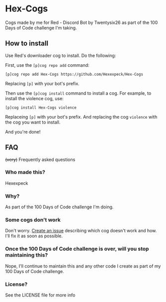 # Hex-Cogs
Cogs made by me for Red - Discord Bot by Twentysix26 as part of the 100 Days of Code challenge I'm taking.

## How to install
Use Red's downloader cog to install. Do the following:

First, use the `[p]cog repo add` command:
```
[p]cog repo add Hex-Cogs https://github.com/Hexexpeck/Hex-Cogs
```
Replacing `[p]` with your bot's prefix.

Then use the `[p]cog install` command to install a cog.
For example, to install the violence cog, use:
```
[p]cog install Hex-Cogs violence
```
Replaceing `[p]` with your bot's prefix. And replacing the cog `violence` with the cog you want to install.

And you're done!

## FAQ
~~(very)~~ Frequently asked questions
### Who made this?
Hexexpeck
### Why?
As part of the 100 Days of Code challenge I'm doing.
### Some cogs don't work
Don't worry. [Create an issue](https://github.com/Hexexpeck/Hex-Cogs/issues/new) describing which cog doesn't work and how. I'll fix it as soon as possible.
### Once the 100 Days of Code challenge is over, will you stop maintaining this?
Nope, I'll continue to maintain this and any other code I create as part of my 100 Days of Code challenge.
### License?
See the LICENSE file for more info
